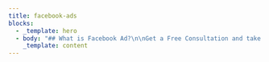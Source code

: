 ```yaml
---
title: facebook-ads
blocks:
  - _template: hero
  - body: "## What is Facebook Ad?\n\nGet a Free Consultation and take the first step toward achieving your goals, no matter how big or small.\nAt Adaptimize, we are dedicated to understanding your unique vision and crafting tailored strategies to help\_you succeed. Your success starts with a clear plan, and we are here to guide you every step of the way.\_Whether you’re looking to optimize your current marketing efforts or explore new opportunities, we’ll show you how to elevate your results while staying within your budget. Let’s turn your ambitions into actionable outcomes — Get a Free Consultation with us today!\n"
    _template: content
---
```


